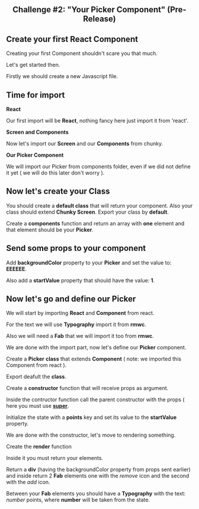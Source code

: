 <p align="center">
  <h2 align="center"> Challenge #2: "Your Picker Component" (Pre-Release)</h2>
</p>

## Create your first React Component

Creating your first Component shouldn't scare you that much.

Let's get started then.

Firstly we should create a new Javascript file.

## Time for import

**React**

Our first import will be **React**, nothing fancy here just import it from 'react'.

**Screen and Components**

Now let's import our **Screen** and our **Components** from chunky.

**Our Picker Component**

We will import our Picker from components folder, even if we did not define it yet ( we will do this later don't worry ).

## Now let's create your Class

You should create a **default class** that will return your component. Also your class should extend **Chunky Screen**. Export your class by **default**.

Create a **components** function and return an array with **one** element and that element should be your **Picker**.

## Send some props to your component

Add **backgroundColor** property to your **Picker** and set the value to: **EEEEEE**.

Also add a **startValue** property that should have the value: **1**.


## Now let's go and define our Picker

We will start by importing **React** and **Component** from react.

For the text we will use **Typography** import it from **rmwc**.

Also we will need a **Fab** that we will import it too from **rmwc**.

We are done with the import part, now let's define our **Picker** component.

Create a **Picker** **class** that extends **Component** ( note: we imported this Component from react ).

Export deafult the **class**.

Create a **constructor** function that will receive props as argument.

Inside the contructor function call the parent constructor with the props ( here you must use [**super**](https://developer.mozilla.org/en-US/docs/Web/JavaScript/Reference/Operators/super).

Initialize the state with a **points** key and set its value to the **startValue** property.

We are done with the constructor, let's move to rendering something.

Create the **render** function

Inside it you must return your elements.

Return a **div** (having the backgroundColor property from props sent earlier) and inside return 2 **Fab** elements one with the *remove* icon and the second with the *add* icon.

Between your **Fab** elements you should have a **Typography** with the text: *number* points, where **number** will be taken from the state.